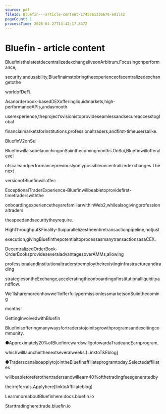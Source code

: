 ```yaml
---
source: pdf
fileId: Bluefin---article-content-1745761336679-e81la2
pageCount: 1
processTime: 2025-04-27T13:42:17.837Z
---
```


# Bluefin - article content

BluefinisthelatestdecentralizedexchangeliveonArbitrum.Focusingonperformance,

security,andusability,Bluefinaimstobringtheexperienceofacentralizedexchangetothe

worldofDeFi.

Asanorderbook-basedDEXofferingliquidmarkets,high-performanceAPIs,andasmooth

userexperience,theproject’svisionistoprovideseamlessandsecureaccesstoglobal

financialmarketsforinstitutions,professionaltraders,andfirst-timeusersalike.

BluefinV2onSui

BluefinwillalsobelaunchingonSuiinthecomingmonths.OnSui,Bluefinwillofferalevel

ofscaleandperformancepreviouslyonlypossibleoncentralizedexchanges.Thenext

versionofBluefinwilloffer:

ExceptionalTraderExperience-Bluefinwillbeabletoprovidefirst-timetraderswiththe

onboardingexperiencetheyarefamiliarwithinWeb2,whilealsogivingprofessionaltraders

thespeedandsecuritytheyrequire.

HighThroughput&Finality-Suiparallelizestheentiretransactionpipeline,notjust

execution,givingBluefinthepotentialtoprocessasmanytransactionsasaCEX.

DecentralizedOrderBook-OrderBooksprovideseveraladvantagesoverAMMs,allowing

professionalandInstitutionaltraderstoemploytheirexistinginfrastructureandtrading

strategiesontheExchange,acceleratingtheonboardingofinstitutionalliquidityandflow.

We’llsharemoreonhowwe’llofferfullypermissionlessmarketsonSuiinthecoming

months!

GettingInvolvedwithBluefin

Bluefinisofferingmanywaysfortraderstojoinitsgrowthprogramsandexcitingcommunity.

●Approximately20%ofBluefinrewardswillgotowardaTradeandEarnprogram,

whichwilllaunchinthenextseveralweeks.[LinktoT&Eblog]

●TraderscanalsoapplytojointheBluefinaffiliateprogramtoday.Selectedaffiliates

willbeabletoreferothertradersandwillearn40%ofthetradingfeesgeneratedby

theirreferrals.Applyhere[linktoAffiliateblog]

LearnmoreaboutBluefinhere:docs.bluefin.io

Starttradinghere:trade.bluefin.io
